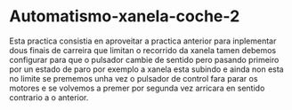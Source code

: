 # Automatismo-xanela-coche-2
Esta practica consistia en aproveitar a practica anterior para inplementar dous finais de carreira 
que limitan o recorrido da xanela tamen debemos configurar para que o pulsador cambie de sentido 
pero pasando primeiro por un estado de paro por exemplo a xanela esta subindo e ainda non esta no 
limite se prememos unha vez o pulsador de control fara parar os motores e se volvemos a premer por 
segunda vez arricara en sentido contrario a o anterior.
